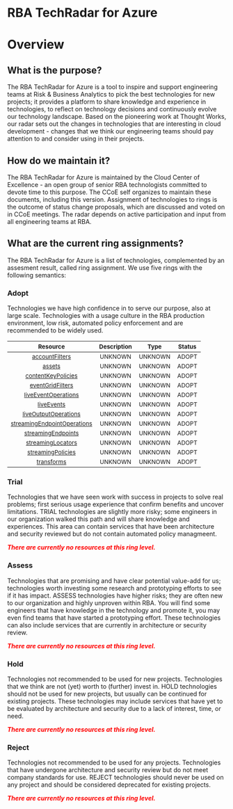 
RBA TechRadar for Azure
=======================

# Overview

## What is the purpose?


The RBA TechRadar for Azure is a tool to inspire and support engineering teams at Risk & Business Analytics to pick the best technologies for new projects; it provides a platform to share knowledge and experience in technologies, to reflect on technology decisions and continuously evolve our technology landscape.  Based on the pioneering work at Thought Works, our radar sets out the changes in technologies that are interesting in cloud development - changes that we think our engineering teams should pay attention to and consider using in their projects.
## How do we maintain it?


The RBA TechRadar for Azure is maintained by the Cloud Center of Excellence - an open group of senior RBA technologists committed to devote time to this purpose.  The CCoE self organizes to maintain these documents, including this version.  Assignment of technologies to rings is the outcome of status change proposals, which are discussed and voted on in CCoE meetings.  The radar depends on active participation and input from all engineering teams at RBA.
## What are the current ring assignments?


The RBA TechRadar for Azure is a list of technologies, complemented by an assesment result, called ring assignment.  We use five rings with the following semantics:
### Adopt


Technologies we have high confidence in to serve our purpose, also at large scale.  Technologies with a usage culture in the RBA production environment, low risk, automated policy enforcement and are recommended to be widely used.  

|<sub>Resource</sub>|<sub>Description</sub>|<sub>Type</sub>|<sub>Status</sub>|
| :---: | :---: | :---: | :---: |
|<sub>[accountFilters](https://github.com/openrba/python-azure-techradar/tree/master/Microsoft.ADHybridHealthService/mediaservices/accountFilters)</sub>|<sub>UNKNOWN</sub>|<sub>UNKNOWN</sub>|<sub>ADOPT</sub>|
|<sub>[assets](https://github.com/openrba/python-azure-techradar/tree/master/Microsoft.ADHybridHealthService/mediaservices/assets)</sub>|<sub>UNKNOWN</sub>|<sub>UNKNOWN</sub>|<sub>ADOPT</sub>|
|<sub>[contentKeyPolicies](https://github.com/openrba/python-azure-techradar/tree/master/Microsoft.ADHybridHealthService/mediaservices/contentKeyPolicies)</sub>|<sub>UNKNOWN</sub>|<sub>UNKNOWN</sub>|<sub>ADOPT</sub>|
|<sub>[eventGridFilters](https://github.com/openrba/python-azure-techradar/tree/master/Microsoft.ADHybridHealthService/mediaservices/eventGridFilters)</sub>|<sub>UNKNOWN</sub>|<sub>UNKNOWN</sub>|<sub>ADOPT</sub>|
|<sub>[liveEventOperations](https://github.com/openrba/python-azure-techradar/tree/master/Microsoft.ADHybridHealthService/mediaservices/liveEventOperations)</sub>|<sub>UNKNOWN</sub>|<sub>UNKNOWN</sub>|<sub>ADOPT</sub>|
|<sub>[liveEvents](https://github.com/openrba/python-azure-techradar/tree/master/Microsoft.ADHybridHealthService/mediaservices/liveEvents)</sub>|<sub>UNKNOWN</sub>|<sub>UNKNOWN</sub>|<sub>ADOPT</sub>|
|<sub>[liveOutputOperations](https://github.com/openrba/python-azure-techradar/tree/master/Microsoft.ADHybridHealthService/mediaservices/liveOutputOperations)</sub>|<sub>UNKNOWN</sub>|<sub>UNKNOWN</sub>|<sub>ADOPT</sub>|
|<sub>[streamingEndpointOperations](https://github.com/openrba/python-azure-techradar/tree/master/Microsoft.ADHybridHealthService/mediaservices/streamingEndpointOperations)</sub>|<sub>UNKNOWN</sub>|<sub>UNKNOWN</sub>|<sub>ADOPT</sub>|
|<sub>[streamingEndpoints](https://github.com/openrba/python-azure-techradar/tree/master/Microsoft.ADHybridHealthService/mediaservices/streamingEndpoints)</sub>|<sub>UNKNOWN</sub>|<sub>UNKNOWN</sub>|<sub>ADOPT</sub>|
|<sub>[streamingLocators](https://github.com/openrba/python-azure-techradar/tree/master/Microsoft.ADHybridHealthService/mediaservices/streamingLocators)</sub>|<sub>UNKNOWN</sub>|<sub>UNKNOWN</sub>|<sub>ADOPT</sub>|
|<sub>[streamingPolicies](https://github.com/openrba/python-azure-techradar/tree/master/Microsoft.ADHybridHealthService/mediaservices/streamingPolicies)</sub>|<sub>UNKNOWN</sub>|<sub>UNKNOWN</sub>|<sub>ADOPT</sub>|
|<sub>[transforms](https://github.com/openrba/python-azure-techradar/tree/master/Microsoft.ADHybridHealthService/mediaservices/transforms)</sub>|<sub>UNKNOWN</sub>|<sub>UNKNOWN</sub>|<sub>ADOPT</sub>|

### Trial


Technologies that we have seen work with success in projects to solve real problems;  first serious usage experience that confirm benefits and uncover limitations.  TRIAL technologies are slightly more risky; some engineers in our organization walked this path and will share knowledge and experiences.  This area can contain services that have been architecture and security reviewed but do not contain automated policy managmeent.  
  
***<font color="red"> There are currently no resources at this ring level. </font>***
### Assess


Technologies that are promising and have clear potential value-add for us; technologies worth investing some research and prototyping efforts to see if it has impact.  ASSESS technologies have higher risks;  they are often new to our organization and highly unproven within RBA.  You will find some engineers that have knowledge in the technology and promote it, you may even find teams that have started a prototyping effort.  These technologies can also include services that are currently in architecture or security review.  
  
***<font color="red"> There are currently no resources at this ring level. </font>***
### Hold


Technologies not recommended to be used for new projects. Technologies that we think are not (yet) worth to (further) invest in.  HOLD technologies should not be used for new projects, but usually can be continued for existing projects.  These technologies may include services that have yet to be evaluated by architecture and security due to a lack of interest, time, or need.  
  
***<font color="red"> There are currently no resources at this ring level. </font>***
### Reject


Technologies not recommended to be used for any projects. Technologies that have undergone architecture and security review but do not meet company standards for use.  REJECT technologies should never be used on any project and should be considered deprecated for existing projects.  
  
***<font color="red"> There are currently no resources at this ring level. </font>***